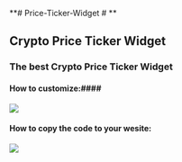 **# Price-Ticker-Widget #
**
## Crypto Price Ticker Widget ##

### The best Crypto Price Ticker Widget ###


#### How to customize:####

![](https://github.com/PlasBit/Price-Ticker-Widget/blob/main/CustomTicker.gif)


#### How to copy the code to your wesite: ####



![](https://github.com/PlasBit/Price-Ticker-Widget/blob/main/CopyTicker.gif)
